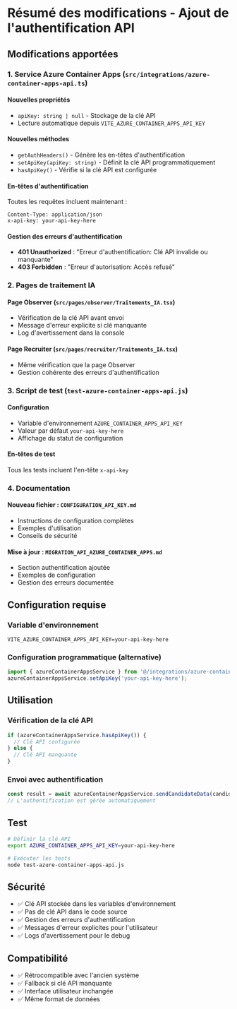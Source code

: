 # Résumé des modifications - Ajout de l'authentification API

## Modifications apportées

### 1. Service Azure Container Apps (`src/integrations/azure-container-apps-api.ts`)

#### Nouvelles propriétés
- `apiKey: string | null` - Stockage de la clé API
- Lecture automatique depuis `VITE_AZURE_CONTAINER_APPS_API_KEY`

#### Nouvelles méthodes
- `getAuthHeaders()` - Génère les en-têtes d'authentification
- `setApiKey(apiKey: string)` - Définit la clé API programmatiquement
- `hasApiKey()` - Vérifie si la clé API est configurée

#### En-têtes d'authentification
Toutes les requêtes incluent maintenant :
```http
Content-Type: application/json
x-api-key: your-api-key-here
```

#### Gestion des erreurs d'authentification
- **401 Unauthorized** : "Erreur d'authentification: Clé API invalide ou manquante"
- **403 Forbidden** : "Erreur d'autorisation: Accès refusé"

### 2. Pages de traitement IA

#### Page Observer (`src/pages/observer/Traitements_IA.tsx`)
- Vérification de la clé API avant envoi
- Message d'erreur explicite si clé manquante
- Log d'avertissement dans la console

#### Page Recruiter (`src/pages/recruiter/Traitements_IA.tsx`)
- Même vérification que la page Observer
- Gestion cohérente des erreurs d'authentification

### 3. Script de test (`test-azure-container-apps-api.js`)

#### Configuration
- Variable d'environnement `AZURE_CONTAINER_APPS_API_KEY`
- Valeur par défaut `your-api-key-here`
- Affichage du statut de configuration

#### En-têtes de test
Tous les tests incluent l'en-tête `x-api-key`

### 4. Documentation

#### Nouveau fichier : `CONFIGURATION_API_KEY.md`
- Instructions de configuration complètes
- Exemples d'utilisation
- Conseils de sécurité

#### Mise à jour : `MIGRATION_API_AZURE_CONTAINER_APPS.md`
- Section authentification ajoutée
- Exemples de configuration
- Gestion des erreurs documentée

## Configuration requise

### Variable d'environnement
```env
VITE_AZURE_CONTAINER_APPS_API_KEY=your-api-key-here
```

### Configuration programmatique (alternative)
```typescript
import { azureContainerAppsService } from '@/integrations/azure-container-apps-api';
azureContainerAppsService.setApiKey('your-api-key-here');
```

## Utilisation

### Vérification de la clé API
```typescript
if (azureContainerAppsService.hasApiKey()) {
  // Clé API configurée
} else {
  // Clé API manquante
}
```

### Envoi avec authentification
```typescript
const result = await azureContainerAppsService.sendCandidateData(candidateData);
// L'authentification est gérée automatiquement
```

## Test

```bash
# Définir la clé API
export AZURE_CONTAINER_APPS_API_KEY=your-api-key-here

# Exécuter les tests
node test-azure-container-apps-api.js
```

## Sécurité

- ✅ Clé API stockée dans les variables d'environnement
- ✅ Pas de clé API dans le code source
- ✅ Gestion des erreurs d'authentification
- ✅ Messages d'erreur explicites pour l'utilisateur
- ✅ Logs d'avertissement pour le debug

## Compatibilité

- ✅ Rétrocompatible avec l'ancien système
- ✅ Fallback si clé API manquante
- ✅ Interface utilisateur inchangée
- ✅ Même format de données

